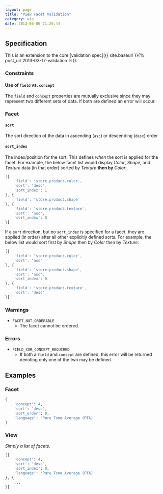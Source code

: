 ```yaml
---
layout: page
title: "View Facet Validation"
category: wip
date: 2013-06-06 21:26:44
---
```


## Specification

This is an extension to the core [validation spec]({{ site.baseurl }}{% post_url 2013-03-17-validation %}).

### Constraints

#### Use of `field` vs. `concept`

The `field` and `concept` properties are mutually exclusive since they may represent two different sets of data. If both are defined an error will occur.

### Facet

#### `sort`

The sort direction of the data in ascending (`asc`) or descending (`desc`) order

#### `sort_index`

The index/position for the sort. This defines _when_ the sort is applied for the facet. For example, the below facet list would display _Color_, _Shape_, and _Texture_ data (in that order) sorted by _Texture_ **then by** _Color_:

```javascript
[{
    'field': 'store.product.color',
    'sort': 'desc',
    'sort_index': 1
}, {
    'field': 'store.product.shape'
}, {
    'field': 'store.product.texture',
    'sort': 'asc',
    'sort_index': 0
}]
```

If a `sort` direction, but no `sort_index` is specified for a facet, they are applied (in order) after all other explicitly defined sorts. For example, the below list would sort first by _Shape_ then by _Color_ then by _Texture_:

```javascript
[{
    'field': 'store.product.color',
    'sort': 'asc'
}, {
    'field': 'store.product.shape',
    'sort': 'asc',
    'sort_index': 0
}, {
    'field': 'store.product.texture',
    'sort': 'desc'
}]
```

### Warnings

- `FACET_NOT_ORDERABLE`
    - The facet cannot be ordered.

### Errors

- `FIELD_XOR_CONCEPT_REQUIRED`
    - If both a `field` and `concept` are defined, this error will be returned denoting only one of the two may be defined.

## Examples

### Facet

```python
{
    'concept': 4,
    'sort': 'desc',
    'sort_order': 0,
    'language': 'Pure Tone Average (PTA)'
}
```

### View

_Simply a list of facets._

```python
[{
    'concept': 4,
    'sort': 'desc',
    'sort_index': 0,
    'language': 'Pure Tone Average (PTA)'
}, {
    ...
}]
```
